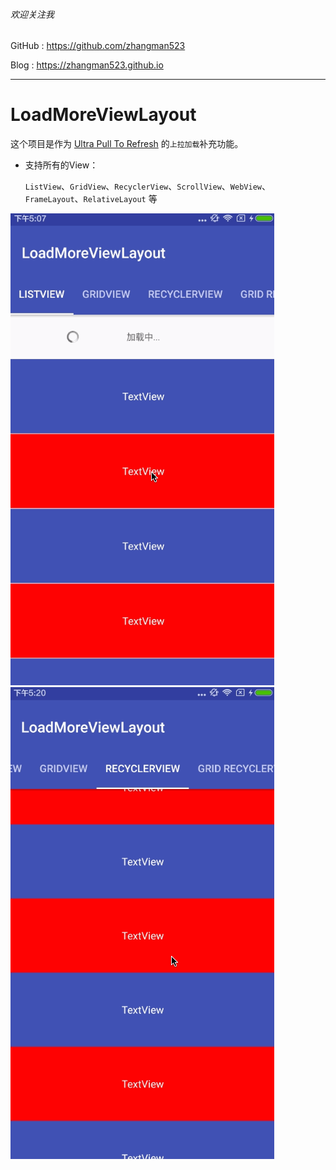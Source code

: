 ###### 欢迎关注我

GitHub : https://github.com/zhangman523

Blog   : https://zhangman523.github.io

---

# LoadMoreViewLayout

这个项目是作为 [Ultra Pull To Refresh]("https://github.com/liaohuqiu/android-Ultra-Pull-To-Refresh") 的`上拉加载`补充功能。

- 支持所有的View：

    `ListView`、`GridView`、`RecyclerView`、`ScrollView`、`WebView`、`FrameLayout`、`RelativeLayout` 等

![](./gif/list_view.gif)
![](./gif/recycler_view.gif)


